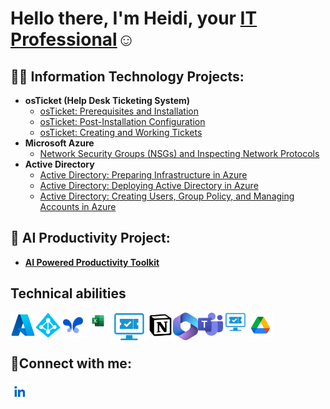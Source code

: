 <h1>Hello there, I'm Heidi, your <a href="https://www.linkedin.com/in/heidi-bolivar-349538327/">IT Professional</a>☺</h1>

<h2>👨‍💻 Information Technology Projects:</h2>

- <b>osTicket (Help Desk Ticketing System)</b>
  - [osTicket: Prerequisites and Installation](https://github.com/HeidiBolivar/osticket-prereqs)
  - [osTicket: Post-Installation Configuration](https://github.com/HeidiBolivar/post-install-config)
  - [osTicket: Creating and Working Tickets](https://github.com/HeidiBolivar/ticket-lifecycle)
- <b>Microsoft Azure</b>
  - [Network Security Groups (NSGs) and Inspecting Network Protocols](https://github.com/HeidiBolivar/azure-network-protocols)
- <b>Active Directory</b>
  - [Active Directory: Preparing Infrastructure in Azure](https://github.com/HeidiBolivar/AD_Preparing_Active_Directory_In_Azure)
  - [Active Directory: Deploying Active Directory in Azure](https://github.com/HeidiBolivar/Active-Directory-Deploying-Active-Directory-in-Azure)
  - [Active Directory: Creating Users, Group Policy, and Managing Accounts in Azure](https://github.com/HeidiBolivar/AD_Creating_Users_Group_Policies_And_Managing_Accounts)

<h2>🤖 AI Productivity Project:</h2>

  - <b> [AI Powered Productivity Toolkit](https://github.com/HeidiBolivar/AI-Powered-Productivity-Toolkit) </b>

<h2>Technical abilities</h2>

  <img align="left" width="40px" src="img/AzureLogo.png" /> 
  <img align="left" width="40px" src="img/ADLogo.png" /> 
  <img align="left" width="40px" src="img/google-ai-studioLogo.png" /> 
  <img align="left" width="40px" src="img/ExcelLogo.png" />
  <img align="left" width="60px" src="img/Ticketingsystem.png" />
  <img align="left" width="40px" src="img/notion-icon.png" />
  <img align="left" width="40px" src="img/Microsoftoffice.png" />
  <img align="left" width="40px" src="img/TeamsLogo.png" />
  <img align="left" width="40px" src="img/Ticketingsystem.png" />
  <img align="center" width="40px" src="img/Driveicon.png" />


<h2>🤳Connect with me:</h2>

[<img align="left" alt="Heidi | LinkedIn" width="30px" src="img/LinkedInLogo.jpg" />][linkedin]

[linkedin]: https://www.linkedin.com/in/heidi-bolivar-349538327/
